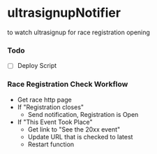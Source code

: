 # ultrasignupNotifier
to watch ultrasignup for race registration opening


### Todo

- [ ] Deploy Script

### Race Registration Check Workflow
* Get race http page
* If "Registration closes"
  * Send notification, Registration is Open
* If "This Event Took Place"
  * Get link to "See the 20xx event"
  * Update URL that is checked to latest
  * Restart function
